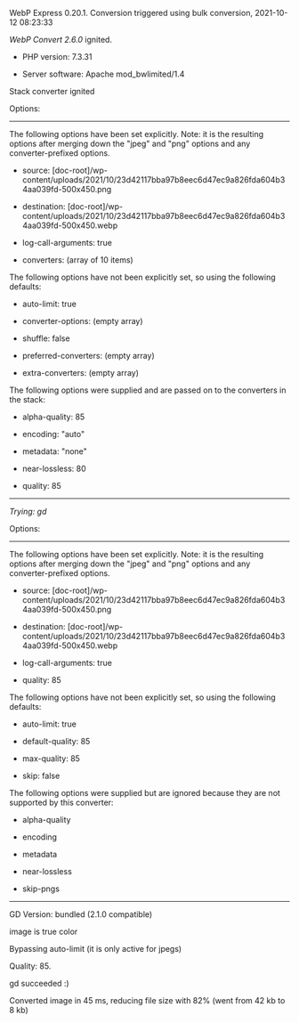 WebP Express 0.20.1. Conversion triggered using bulk conversion, 2021-10-12 08:23:33

*WebP Convert 2.6.0*  ignited.
- PHP version: 7.3.31
- Server software: Apache mod_bwlimited/1.4

Stack converter ignited

Options:
------------
The following options have been set explicitly. Note: it is the resulting options after merging down the "jpeg" and "png" options and any converter-prefixed options.
- source: [doc-root]/wp-content/uploads/2021/10/23d42117bba97b8eec6d47ec9a826fda604b34aa039fd-500x450.png
- destination: [doc-root]/wp-content/uploads/2021/10/23d42117bba97b8eec6d47ec9a826fda604b34aa039fd-500x450.webp
- log-call-arguments: true
- converters: (array of 10 items)

The following options have not been explicitly set, so using the following defaults:
- auto-limit: true
- converter-options: (empty array)
- shuffle: false
- preferred-converters: (empty array)
- extra-converters: (empty array)

The following options were supplied and are passed on to the converters in the stack:
- alpha-quality: 85
- encoding: "auto"
- metadata: "none"
- near-lossless: 80
- quality: 85
------------


*Trying: gd* 

Options:
------------
The following options have been set explicitly. Note: it is the resulting options after merging down the "jpeg" and "png" options and any converter-prefixed options.
- source: [doc-root]/wp-content/uploads/2021/10/23d42117bba97b8eec6d47ec9a826fda604b34aa039fd-500x450.png
- destination: [doc-root]/wp-content/uploads/2021/10/23d42117bba97b8eec6d47ec9a826fda604b34aa039fd-500x450.webp
- log-call-arguments: true
- quality: 85

The following options have not been explicitly set, so using the following defaults:
- auto-limit: true
- default-quality: 85
- max-quality: 85
- skip: false

The following options were supplied but are ignored because they are not supported by this converter:
- alpha-quality
- encoding
- metadata
- near-lossless
- skip-pngs
------------

GD Version: bundled (2.1.0 compatible)
image is true color
Bypassing auto-limit (it is only active for jpegs)
Quality: 85. 
gd succeeded :)

Converted image in 45 ms, reducing file size with 82% (went from 42 kb to 8 kb)
